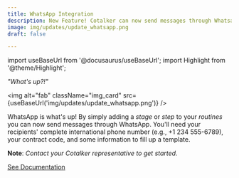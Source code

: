 ```yaml
---
title: WhatsApp Integration
description: New Feature! Cotalker can now send messages through Whatsapp.
image: img/updates/update_whatsapp.png
draft: false

---
```


import useBaseUrl from '@docusaurus/useBaseUrl'; 
import Highlight from '@theme/Highlight';


<div className="align-center">
<div className="card">
<div className="card__header">

<span className="hero__subtitle"><em>"What's up?!"</em></span>

</div>
<div className="card__image">

<img alt="fab" className="img_card" src={useBaseUrl('img/updates/update_whatsapp.png')} />
<br/>

</div>
<div className="card__body">

WhatsApp is what's up! By simply adding a _stage_ or _step_ to your _routines_ you can now send messages through WhatsApp. You'll need your recipients' complete international phone number (e.g., +1 234 555-6789), your contract code, and some information to fill up a template. 

**Note**: _Contact your Cotalker representative to get started._

</div>
<div className="card__footer text-center align-padding-center">

<a className="button button--info button--block" href="/docs/documentation/automation/bots/pbwhatsapp-1.0.0">See Documentation</a>
<br/>

</div>
</div>
</div>
